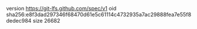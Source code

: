 version https://git-lfs.github.com/spec/v1
oid sha256:e8f3dad297346f68470d61e5c61114c4732935a7ac29888fea7e55f8dedec984
size 26682
